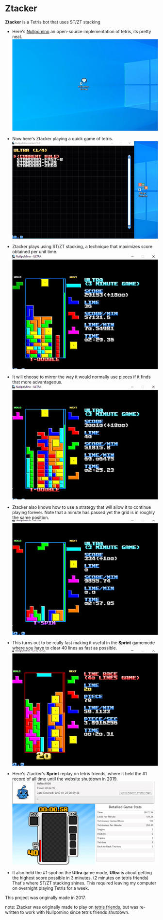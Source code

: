 # Ztacker
**Ztacker** is a Tetris bot that uses ST/ZT stacking

- Here's [Nullpomino](https://github.com/nullpomino/nullpomino) an open-source implementation of tetris, its pretty neat.
![](nullpo.gif)

- Now here's Ztacker playing a quick game of tetris.
![](ztacker.gif)

- Ztacker plays using ST/ZT stacking, a technique that maximizes score obtained per unit time.
![](zt.gif)

- It will choose to mirror the way it would normally use pieces if it finds that more advantageous.
![](st.gif)

- Ztacker also knows how to use a strategy that will allow it to continue playing forever. Note that a minute has passed yet the grid is in roughly the same position.
![](pf.gif)

- This turns out to be really fast making it useful in the **Sprint** gamemode where you have to clear 40 lines as fast as possible.
![](pfsprint.gif)

- Here's Ztacker's **Sprint** replay on tetris friends, where it held the #1 record of all time until the website shutdown in 2019.
![](tf.gif)

- It also held the #1 spot on the **Ultra** game mode, **Ultra** is about getting the highest score possible in 3 minutes. (2 minutes on tetris friends) That's where ST/ZT stacking shines. This required leaving my computer on overnight playing Tetris for a week.

This project was originally made in 2017.  

note: Ztacker was originally made to play on [tetris friends](https://tetrisfriends.com/), but was re-written to work with Nullpomino since tetris friends shutdown.





